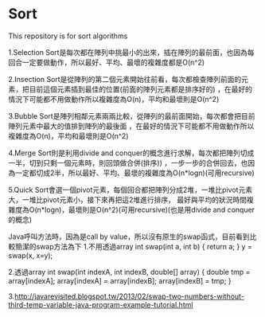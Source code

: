 # Sort
This repository is for sort algorithms 

1.Selection Sort是每次都在陣列中挑最小的出來，插在陣列的最前面，也因為每回合一定要做動作，所以最好、平均、最壞的複雜度都是O(n^2)

2.Insection Sort是從陣列的第二個元素開始往前看，每次都檢查陣列前面的元素，把目前這個元素插到最佳的位置(前面的陣列元素都是排序好的)
，在最好的情況下可能都不用做動作所以複雜度為O(n)，平均和最壞則是O(n^2)

3.Bubble Sort是陣列相鄰元素兩兩比較，從陣列的最前面開始，每次都會把目前陣列元素中最大的值排到陣列的最後面
，在最好的情況下可能都不用做動作所以複雜度為O(n)，平均和最壞則是O(n^2)

4.Merge Sort則是利用divide and conquer的概念進行求解，每次都把陣列切成一半，切到只剩一個元素時，則回頭做合併(排序))
，一步一步的合併回去，也因為一定都切成2半，所以最好、平均、最壞的複雜度為O(n*logn)(可用recursive)

5.Quick Sort會選一個pivot元素，每個回合都把陣列分成2堆，一堆比pivot元素大，一堆比pivot元素小，接下來再把這2堆進行排序，
最好與平均的狀況時間複雜度為O(n*logn)，最壞則是O(n^2)(可用recursive)(也是用divide and conquer的概念)

Java呼叫方法時，因為是call by value，所以沒有原生的swap函式，目前看到比較簡潔的swap方法為下
1.不用透過array
int swap(int a, int b) 
{
  return a;
}
y = swap(x, x=y);

2.透過array
int swap(int indexA, int indexB, double[] array)
{
  double tmp = array[indexA];
  array[indexA] = array[indexB];
  array[indexB] = tmp;
}

3.http://javarevisited.blogspot.tw/2013/02/swap-two-numbers-without-third-temp-variable-java-program-example-tutorial.html

